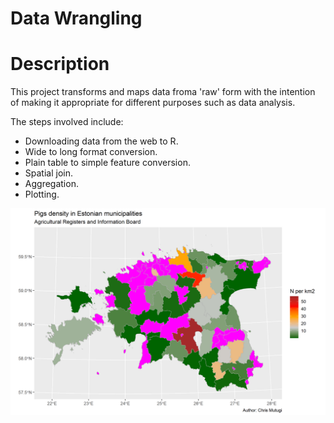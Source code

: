 # Data Wrangling

<h1 align="left">Description</h1>

<p>
This project transforms and maps data froma 'raw' form with the intention of making it appropriate for different purposes such as data analysis.

The steps involved include:
  - Downloading data from the web to R.
  - Wide to long format conversion.
  - Plain table to simple feature conversion.
  - Spatial join.
  - Aggregation.
  - Plotting.
</p>
  
<p align="center">

  <img width="2000" src="https://github.com/mutugi-c/Data-Wrangling/blob/main/pigs_in_Estonia.png">
</p>